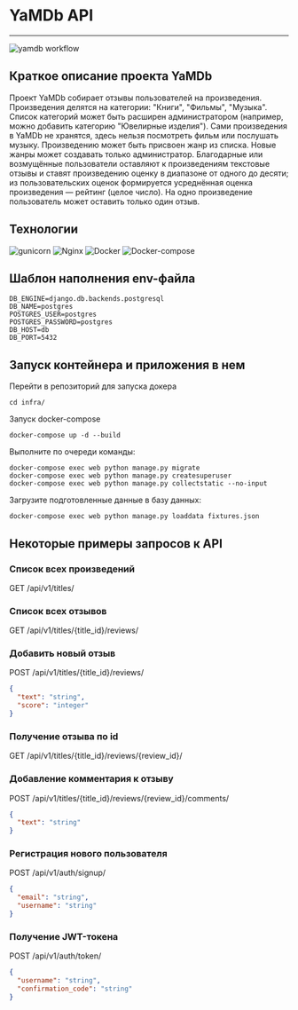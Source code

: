 # YaMDb API 
---
![yamdb workflow](https://github.com/hilaaba/yamdb_final/actions/workflows/yamdb_workflow.yml/badge.svg)

## Краткое описание проекта YaMDb
Проект YaMDb собирает отзывы пользователей на произведения.
Произведения делятся на категории: "Книги", "Фильмы", "Музыка".
Список категорий может быть расширен администратором
(например, можно добавить категорию "Ювелирные изделия").
Сами произведения в YaMDb не хранятся, здесь нельзя посмотреть фильм или послушать музыку.
Произведению может быть присвоен жанр из списка.
Новые жанры может создавать только администратор.
Благодарные или возмущённые пользователи оставляют к произведениям текстовые отзывы и ставят произведению оценку в диапазоне от одного до десяти;
из пользовательских оценок формируется усреднённая оценка произведения — рейтинг (целое число).
На одно произведение пользователь может оставить только один отзыв.

## Технологии
![gunicorn](https://img.shields.io/badge/gunicorn-blue) ![Nginx](https://img.shields.io/badge/Nginx-blue) ![Docker](https://img.shields.io/badge/Docker-blue) ![Docker-compose](https://img.shields.io/badge/Docker--compose-blue) 

## Шаблон наполнения env-файла
```
DB_ENGINE=django.db.backends.postgresql
DB_NAME=postgres
POSTGRES_USER=postgres
POSTGRES_PASSWORD=postgres
DB_HOST=db
DB_PORT=5432
```

## Запуск контейнера и приложения в нем

Перейти в репозиторий для запуска докера

```
cd infra/
```

Запуск docker-compose

```
docker-compose up -d --build
```

Выполните по очереди команды:
```
docker-compose exec web python manage.py migrate
docker-compose exec web python manage.py createsuperuser
docker-compose exec web python manage.py collectstatic --no-input
```

Загрузите подготовленные данные в базу данных:

```
docker-compose exec web python manage.py loaddata fixtures.json
```

## Некоторые примеры запросов к API

### Cписок всех произведений
GET /api/v1/titles/

### Cписок всех отзывов
GET /api/v1/titles/{title_id}/reviews/

### Добавить новый отзыв
POST /api/v1/titles/{title_id}/reviews/
```json
{
  "text": "string",
  "score": "integer"
}
```

### Получение отзыва по id
GET /api/v1/titles/{title_id}/reviews/{review_id}/

### Добавление комментария к отзыву
POST /api/v1/titles/{title_id}/reviews/{review_id}/comments/
```json
{
  "text": "string"
}
```

### Регистрация нового пользователя
POST /api/v1/auth/signup/
```json
{
  "email": "string",
  "username": "string"
}
```

### Получение JWT-токена
POST /api/v1/auth/token/
```json
{
  "username": "string",
  "confirmation_code": "string"
}
```
